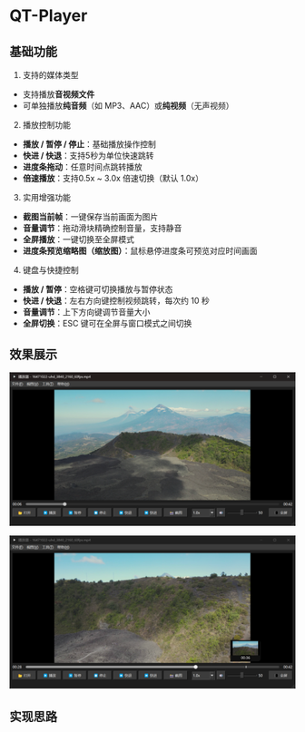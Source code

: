 # QT-Player

## 基础功能

1. 支持的媒体类型

- 支持播放**音视频文件**
- 可单独播放**纯音频**（如 MP3、AAC）或**纯视频**（无声视频）

2. 播放控制功能

- **播放 / 暂停 / 停止**：基础播放操作控制
- **快进 / 快退**：支持5秒为单位快速跳转
- **进度条拖动**：任意时间点跳转播放
- **倍速播放**：支持0.5x ~ 3.0x 倍速切换（默认 1.0x）

3. 实用增强功能

- **截图当前帧**：一键保存当前画面为图片
- **音量调节**：拖动滑块精确控制音量，支持静音
- **全屏播放**：一键切换至全屏模式
- **进度条预览缩略图（缩放图）**：鼠标悬停进度条可预览对应时间画面

4. 键盘与快捷控制

- **播放 / 暂停**：空格键可切换播放与暂停状态
- **快进 / 快退**：左右方向键控制视频跳转，每次约 10 秒
- **音量调节**：上下方向键调节音量大小
- **全屏切换**：ESC 键可在全屏与窗口模式之间切换

## 效果展示

![image-20250707110127696](images\image-20250707110127696.png)

![image-20250707110259991](images\image-20250707110259991.png)

## 实现思路



